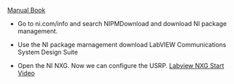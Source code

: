 [Manual Book](https://www.ni.com/docs/en-US/bundle/usrp-2974-getting-started/page/overview.html#)

- Go to ni.com/info and search NIPMDownload and download NI package management.
  
- Use the NI package marnagement download LabVIEW Communications System Design Suite
  
- Open the NI NXG. Now we can configure the USRP. [Labview NXG Start Video](https://www.youtube.com/watch?v=9lY_wgf4w40)

